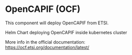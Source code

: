 # OpenCAPIF (OCF)

This component will deploy OpenCAPIF from ETSI.

Helm Chart deploying OpenCAPIF inside kubernetes cluster

More info in the official documentation: https://ocf.etsi.org/documentation/latest/

